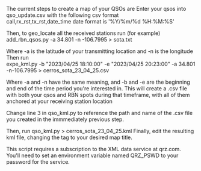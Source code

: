 The current steps to create a map of your QSOs are 
Enter your qsos into qso_update.csv with the following csv format  
call,rx_rst,tx_rst,date_time
date format is '%Y/%m/%d %H:%M:%S'

Then, to geo_locate all the received stations run (for example)
add_rbn_qsos.py -a 34.801 -n -106.7995 > sota.txt
  
Where -a is the latitude of your transmitting location and -n is the longitude 
Then run  
expe_kml.py -b "2023/04/25 18:10:00" -e "2023/04/25 20:23:00" -a 34.801 -n-106.7995 > cerros_sota_23_04_25.csv  
  
Where -a and -n have the same meaning, and -b and -e are the beginning and end of the time period you're interested in. This will create a .csv file with both your qsos and RBN spots during that timeframe, with all of them anchored at your receiving station location  
  
Change line 3 in qso_kml.py to reference the path and name of the .csv file you created in the immmediately previous step.
  
  
Then, run
qso_kml.py > cerros_sota_23_04_25.kml
Finally, edit the resulting kml file, changing the <Document><name> tag to your desired map title.

This script requires a subscription to the XML data service at qrz.com. You'll need to set an environment variable named QRZ_PSWD to your password for the service.
